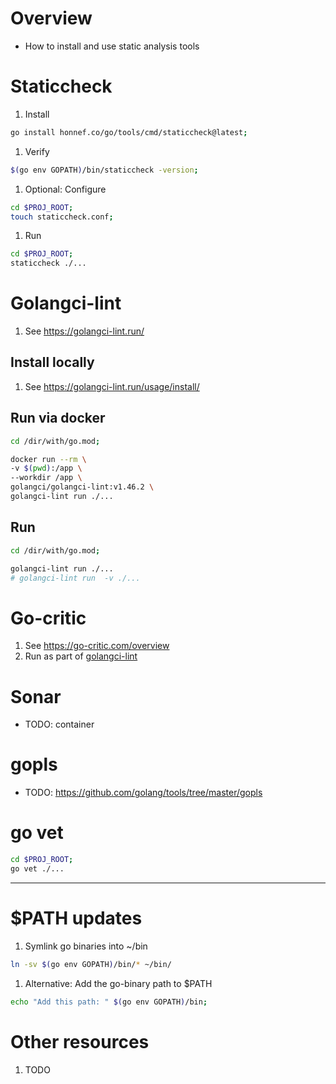# Overview
- How to install and use static analysis tools


# Staticcheck
1. Install
```sh
go install honnef.co/go/tools/cmd/staticcheck@latest;
```
1. Verify
```sh
$(go env GOPATH)/bin/staticcheck -version;
```
1. Optional: Configure
```sh
cd $PROJ_ROOT;
touch staticcheck.conf;
```
1. Run
```sh
cd $PROJ_ROOT;
staticcheck ./...
```

# Golangci-lint
1. See https://golangci-lint.run/

## Install locally
1. See https://golangci-lint.run/usage/install/

## Run via docker
```sh
cd /dir/with/go.mod;

docker run --rm \
-v $(pwd):/app \
--workdir /app \
golangci/golangci-lint:v1.46.2 \
golangci-lint run ./...
```


## Run
```sh
cd /dir/with/go.mod;

golangci-lint run ./...
# golangci-lint run  -v ./...
```


# Go-critic
1. See https://go-critic.com/overview
1. Run as part of [golangci-lint](https://golangci-lint.run/)


# Sonar
- TODO: container


# gopls
- TODO: https://github.com/golang/tools/tree/master/gopls


# go vet
```sh
cd $PROJ_ROOT;
go vet ./...
```


--------
# $PATH updates
1. Symlink go binaries into ~/bin
```sh
ln -sv $(go env GOPATH)/bin/* ~/bin/
```
1. Alternative: Add the go-binary path to $PATH
```sh
echo "Add this path: " $(go env GOPATH)/bin;
```


# Other resources
1. TODO